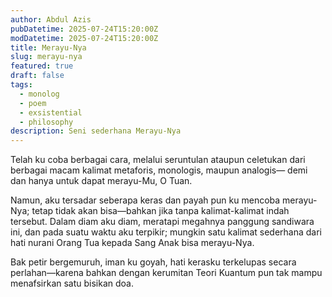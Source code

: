 ```yaml
---
author: Abdul Azis
pubDatetime: 2025-07-24T15:20:00Z
modDatetime: 2025-07-24T15:20:00Z
title: Merayu-Nya
slug: merayu-nya
featured: true
draft: false
tags:
  - monolog
  - poem
  - exsistential
  - philosophy
description: Seni sederhana Merayu-Nya
---
```


Telah ku coba berbagai cara, melalui seruntulan ataupun celetukan dari berbagai macam kalimat metaforis, monologis, maupun analogis—
demi dan hanya untuk dapat merayu-Mu, O Tuan.

Namun, aku tersadar seberapa keras dan payah pun ku mencoba merayu-Nya; tetap tidak akan bisa—bahkan jika tanpa kalimat-kalimat indah tersebut. 
Dalam diam aku diam, meratapi megahnya panggung sandiwara ini, dan pada suatu waktu aku terpikir; mungkin satu kalimat sederhana dari hati nurani Orang Tua kepada Sang Anak bisa merayu-Nya.

Bak petir bergemuruh, iman ku goyah, hati kerasku terkelupas secara perlahan—karena bahkan dengan kerumitan Teori Kuantum pun tak mampu menafsirkan satu bisikan doa.
